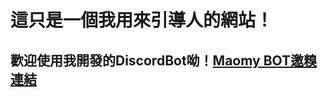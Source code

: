 # 這只是一個我用來引導人的網站！
## 歡迎使用我開發的DiscordBot呦！[Maomy BOT邀糗連結](https://discord.com/oauth2/authorize?client_id=1234058289747333171&permissions=8&scope=bot)
